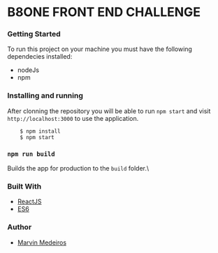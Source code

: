 # B8ONE FRONT END CHALLENGE
### Getting Started

To run this project on your machine you must have the following dependecies installed:
-  nodeJs
-  npm

### Installing and running

After clonning the repository you will be able to run ```npm start``` and visit ```http://localhost:3000``` to use the application.

        $ npm install
        $ npm start

### `npm run build`

Builds the app for production to the `build` folder.\

### Built With

* [ReactJS](https://github.com/facebook/react)
* [ES6](https://github.com/lukehoban/es6features#readme)

### Author

* [Marvin Medeiros](https://github.com/marvin52)